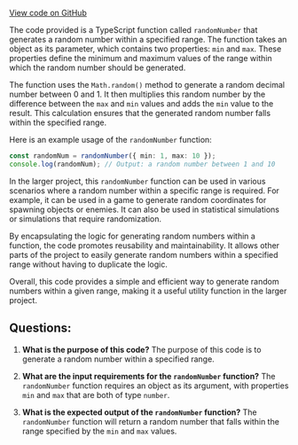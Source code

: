 [View code on GitHub](https://github.com/igorkamyshev/farfetched/packages/core/src/libs/lohyphen/random.ts)

The code provided is a TypeScript function called `randomNumber` that generates a random number within a specified range. The function takes an object as its parameter, which contains two properties: `min` and `max`. These properties define the minimum and maximum values of the range within which the random number should be generated.

The function uses the `Math.random()` method to generate a random decimal number between 0 and 1. It then multiplies this random number by the difference between the `max` and `min` values and adds the `min` value to the result. This calculation ensures that the generated random number falls within the specified range.

Here is an example usage of the `randomNumber` function:

```typescript
const randomNum = randomNumber({ min: 1, max: 10 });
console.log(randomNum); // Output: a random number between 1 and 10
```

In the larger project, this `randomNumber` function can be used in various scenarios where a random number within a specific range is required. For example, it can be used in a game to generate random coordinates for spawning objects or enemies. It can also be used in statistical simulations or simulations that require randomization.

By encapsulating the logic for generating random numbers within a function, the code promotes reusability and maintainability. It allows other parts of the project to easily generate random numbers within a specified range without having to duplicate the logic.

Overall, this code provides a simple and efficient way to generate random numbers within a given range, making it a useful utility function in the larger project.
## Questions: 
 1. **What is the purpose of this code?**
The purpose of this code is to generate a random number within a specified range.

2. **What are the input requirements for the `randomNumber` function?**
The `randomNumber` function requires an object as its argument, with properties `min` and `max` that are both of type `number`.

3. **What is the expected output of the `randomNumber` function?**
The `randomNumber` function will return a random number that falls within the range specified by the `min` and `max` values.